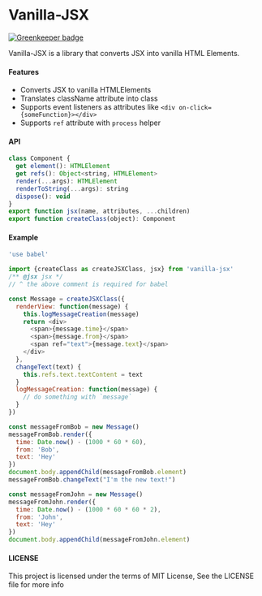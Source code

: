 Vanilla-JSX
=========

[![Greenkeeper badge](https://badges.greenkeeper.io/steelbrain/vanilla-jsx.svg)](https://greenkeeper.io/)

Vanilla-JSX is a library that converts JSX into vanilla HTML Elements.

#### Features

 - Converts JSX to vanilla HTMLElements
 - Translates className attribute into class
 - Supports event listeners as attributes like `<div on-click={someFunction}></div>`
 - Supports `ref` attribute with `process` helper

#### API

```js
class Component {
  get element(): HTMLElement
  get refs(): Object<string, HTMLElement>
  render(...args): HTMLElement
  renderToString(...args): string
  dispose(): void
}
export function jsx(name, attributes, ...children)
export function createClass(object): Component
```

#### Example
```js
'use babel'

import {createClass as createJSXClass, jsx} from 'vanilla-jsx'
/** @jsx jsx */
// ^ the above comment is required for babel

const Message = createJSXClass({
  renderView: function(message) {
    this.logMessageCreation(message)
    return <div>
      <span>{message.time}</span>
      <span>{message.from}</span>
      <span ref="text">{message.text}</span>
    </div>
  },
  changeText(text) {
    this.refs.text.textContent = text
  }
  logMessageCreation: function(message) {
    // do something with `message`
  }
})

const messageFromBob = new Message()
messageFromBob.render({
  time: Date.now() - (1000 * 60 * 60),
  from: 'Bob',
  text: 'Hey'
})
document.body.appendChild(messageFromBob.element)
messageFromBob.changeText("I'm the new text!")

const messageFromJohn = new Message()
messageFromJohn.render({
  time: Date.now() - (1000 * 60 * 60 * 2),
  from: 'John',
  text: 'Hey'
})
document.body.appendChild(messageFromJohn.element)
```

#### LICENSE
This project is licensed under the terms of MIT License, See the LICENSE file for more info
